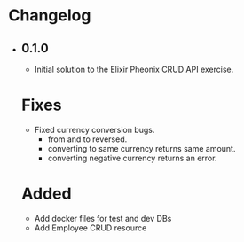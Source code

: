 # Changelog
- ## 0.1.0
    - Initial solution to the Elixir Pheonix CRUD API exercise.
    
    # Fixes
    - Fixed currency conversion bugs.
        - from and to reversed. 
        - converting to same currency returns same amount.
        - converting negative currency returns an error.

    # Added
    - Add docker files for test and dev DBs
    - Add Employee CRUD resource